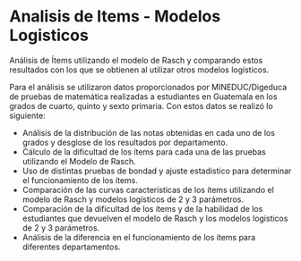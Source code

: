# Analisis de Items - Modelos Logisticos
Análisis de Ítems utilizando el modelo de Rasch y comparando estos resultados con los que se obtienen al utilizar otros modelos logísticos. 

Para el análisis se utilizaron datos proporcionados por MINEDUC/Digeduca de pruebas de matemática realizadas a estudiantes en Guatemala en los grados de cuarto, quinto y sexto primaria. Con estos datos se realizó lo siguiente:
* Análisis de la distribución de las notas obtenidas en cada uno de los grados y desglose de los resultados por departamento.
* Cálculo de la dificultad de los ítems para cada una de las pruebas utilizando el Modelo de Rasch.
* Uso de distintas pruebas de bondad y ajuste estadistico para determinar el funcionamiento de los ítems.
* Comparación de las curvas características de los ítems utilizando el modelo de Rasch y modelos logísticos de 2 y 3 parámetros.
* Comparación de la dificultad de los ítems y de la habilidad de los estudiantes que devuelven el modelo de Rasch y los modelos logísticos de 2 y 3 parámetros.
* Análisis de la diferencia en el funcionamiento de los ítems para diferentes departamentos.
